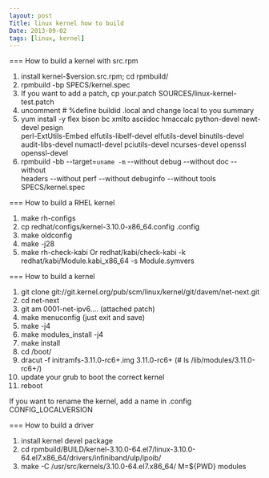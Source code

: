 ```yaml
---
layout: post
Title: linux kernel how to build
Date: 2013-09-02
tags: [linux, kernel]
---
```



=== How to build a kernel with src.rpm

1. install kernel-$version.src.rpm; cd rpmbuild/
2. rpmbuild -bp SPECS/kernel.spec
3. If you want to add a patch, cp your.patch SOURCES/linux-kernel-test.patch
4. uncomment # %define buildid .local and change local to you summary
4. yum install -y flex bison bc xmlto asciidoc hmaccalc python-devel newt-devel pesign \
   perl-ExtUtils-Embed elfutils-libelf-devel elfutils-devel binutils-devel \
   audit-libs-devel numactl-devel pciutils-devel ncurses-devel openssl openssl-devel
5. rpmbuild -bb --target=`uname -m` --without debug --without doc --without \
headers --without perf --without debuginfo --without tools SPECS/kernel.spec


=== How to build a RHEL kernel
1. make rh-configs
2. cp redhat/configs/kernel-3.10.0-x86_64.config .config
3. make oldconfig
4. make -j28
5. make rh-check-kabi Or redhat/kabi/check-kabi -k redhat/kabi/Module.kabi_x86_64 -s Module.symvers

=== How to build a kernel

1. git clone git://git.kernel.org/pub/scm/linux/kernel/git/davem/net-next.git
2. cd net-next
3. git am 0001-net-ipv6.... (attached patch)
4. make menuconfig (just exit and save)
5. make -j4
6. make modules_install -j4
7. make install
8. cd /boot/
9. dracut -f initramfs-3.11.0-rc6+.img 3.11.0-rc6+ (# ls /lib/modules/3.11.0-rc6+/)
10. update your grub to boot the correct kernel
11. reboot

If you want to rename the kernel, add a name in .config CONFIG_LOCALVERSION


=== How to build a driver

1. install kernel devel package
2. cd rpmbuild/BUILD/kernel-3.10.0-64.el7/linux-3.10.0-64.el7.x86_64/drivers/infiniband/ulp/ipoib/
3. make -C /usr/src/kernels/3.10.0-64.el7.x86_64/ M=${PWD} modules
